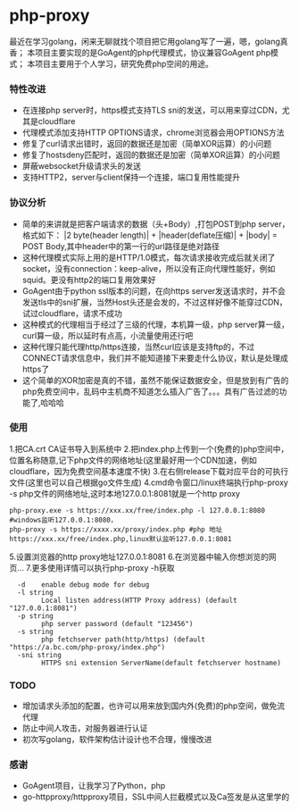 # php-proxy
最近在学习golang，闲来无聊就找个项目把它用golang写了一遍，嗯，golang真香；
本项目主要实现的是GoAgent的php代理模式，协议兼容GoAgent php模式；
本项目主要用于个人学习，研究免费php空间的用途。

### 特性改进
- 在连接php server时，https模式支持TLS sni的发送，可以用来穿过CDN，尤其是cloudflare
- 代理模式添加支持HTTP OPTIONS请求，chrome浏览器会用OPTIONS方法
- 修复了curl请求出错时，返回的数据还是加密（简单XOR运算）的小问题
- 修复了hostsdeny匹配时，返回的数据还是加密（简单XOR运算）的小问题
- 屏蔽websocket升级请求头的发送
- 支持HTTP2，server与client保持一个连接，端口复用性能提升

### 协议分析
- 简单的来讲就是把客户端请求的数据（头+Body）,打包POST到php server，格式如下：
|2 byte(header length)| + |header(deflate压缩)| + |body| = POST Body,其中header中的第一行的url路径是绝对路径
- 这种代理模式实际上用的是HTTP/1.0模式，每次请求接收完成后就关闭了socket，没有connection：keep-alive，所以没有正向代理性能好，例如squid。更没有http2的端口复用效果好
- GoAgent由于python ssl版本的问题，在向https server发送请求时，并不会发送tls中的sni扩展，当然Host头还是会发的，不过这样好像不能穿过CDN，试过cloudflare，请求不成功
- 这种模式的代理相当于经过了三级的代理，本机算一级，php server算一级，curl算一级，所以延时有点高，小流量使用还行吧
- 这种代理只能代理http/https连接，当然curl应该是支持ftp的，不过CONNECT请求信息中，我们并不能知道接下来要走什么协议，默认是处理成https了
- 这个简单的XOR加密是真的不错，虽然不能保证数据安全，但是放到有广告的php免费空间中，乱码中主机商不知道怎么插入广告了。。。具有广告过滤的功能了,哈哈哈

### 使用
1.把CA.crt CA证书导入到系统中
2.把index.php上传到一个(免费的)php空间中，位置名称随意,记下php文件的网络地址(这里最好用一个CDN加速，例如cloudflare，因为免费空间基本速度不快)
3.在右侧release下载对应平台的可执行文件(这里也可以自己根据go文件生成)
4.cmd命令窗口/linux终端执行php-proxy -s php文件的网络地址,这时本地127.0.0.1:8081就是一个http proxy
```
php-proxy.exe -s https://xxx.xx/free/index.php -l 127.0.0.1:8080 #windows监听127.0.0.1:8080，
php-proxy -s https://xxxx.xx/proxy/index.php #php 地址https://xxx.xx/free/index.php,linux默认监听127.0.0.1:8081
```
5.设置浏览器的http proxy地址127.0.0.1:8081
6.在浏览器中输入你想浏览的网页...
7.更多使用详情可以执行php-proxy -h获取
```
  -d    enable debug mode for debug
  -l string
        Local listen address(HTTP Proxy address) (default "127.0.0.1:8081")
  -p string
        php server password (default "123456")
  -s string
        php fetchserver path(http/https) (default "https://a.bc.com/php-proxy/index.php")
  -sni string
        HTTPS sni extension ServerName(default fetchserver hostname)
```

### TODO
- 增加请求头添加的配置，也许可以用来放到国内外(免费)的php空间，做免流代理
- 防止中间人攻击，对服务器进行认证
- 初次写golang，软件架构估计设计也不合理，慢慢改进

### 感谢
- GoAgent项目，让我学习了Python，php
- go-httpproxy/httpproxy项目，SSL中间人拦截模式以及Ca签发是从这里学的
